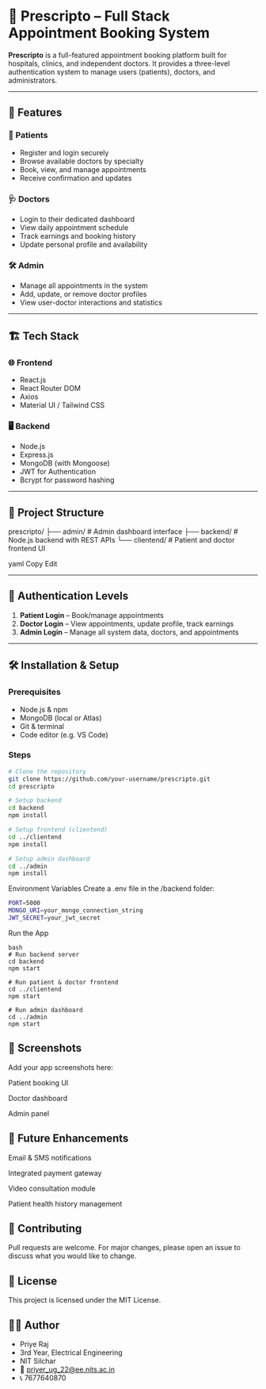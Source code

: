 # 💊 Prescripto – Full Stack Appointment Booking System

**Prescripto** is a full-featured appointment booking platform built for hospitals, clinics, and independent doctors. It provides a three-level authentication system to manage users (patients), doctors, and administrators.

---

## 🚀 Features

### 👤 Patients
- Register and login securely
- Browse available doctors by specialty
- Book, view, and manage appointments
- Receive confirmation and updates

### 🩺 Doctors
- Login to their dedicated dashboard
- View daily appointment schedule
- Track earnings and booking history
- Update personal profile and availability

### 🛠️ Admin
- Manage all appointments in the system
- Add, update, or remove doctor profiles
- View user-doctor interactions and statistics

---

## 🏗️ Tech Stack

### 🌐 Frontend
- React.js
- React Router DOM
- Axios
- Material UI / Tailwind CSS

### 🖥️ Backend
- Node.js
- Express.js
- MongoDB (with Mongoose)
- JWT for Authentication
- Bcrypt for password hashing

---

## 📁 Project Structure

prescripto/
├── admin/ # Admin dashboard interface
├── backend/ # Node.js backend with REST APIs
└── clientend/ # Patient and doctor frontend UI

yaml
Copy
Edit

---

## 🔐 Authentication Levels

1. **Patient Login** – Book/manage appointments  
2. **Doctor Login** – View appointments, update profile, track earnings  
3. **Admin Login** – Manage all system data, doctors, and appointments  

---

## 🛠️ Installation & Setup

### Prerequisites
- Node.js & npm
- MongoDB (local or Atlas)
- Git & terminal
- Code editor (e.g. VS Code)

### Steps

```bash
# Clone the repository
git clone https://github.com/your-username/prescripto.git
cd prescripto

# Setup backend
cd backend
npm install

# Setup frontend (clientend)
cd ../clientend
npm install

# Setup admin dashboard
cd ../admin
npm install
```
Environment Variables
Create a .env file in the /backend folder:

```bash
PORT=5000
MONGO_URI=your_mongo_connection_string
JWT_SECRET=your_jwt_secret
```
Run the App
```
bash
# Run backend server
cd backend
npm start

# Run patient & doctor frontend
cd ../clientend
npm start

# Run admin dashboard
cd ../admin
npm start
```
## 📸 Screenshots
Add your app screenshots here:

Patient booking UI

Doctor dashboard

Admin panel

## 📌 Future Enhancements
Email & SMS notifications

Integrated payment gateway

Video consultation module

Patient health history management

## 🤝 Contributing
Pull requests are welcome. For major changes, please open an issue to discuss what you would like to change.

## 📄 License
This project is licensed under the MIT License.

## 👨‍💻 Author
- Priye Raj
- 3rd Year, Electrical Engineering
- NIT Silchar
- 📧 priyer_ug_22@ee.nits.ac.in
- 📞 7677640870
